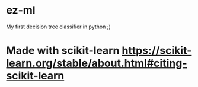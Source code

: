 # ez-ml
My first decision tree classifier in python ;)

# Made with scikit-learn https://scikit-learn.org/stable/about.html#citing-scikit-learn
